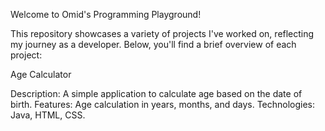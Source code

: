 
Welcome to Omid's Programming Playground! 

This repository showcases a variety of projects I've worked on, reflecting my journey as a developer. Below, you'll find a brief overview of each project: 

Age Calculator

Description: A simple application to calculate age based on the date of birth.
Features: Age calculation in years, months, and days.
Technologies: Java, HTML, CSS.